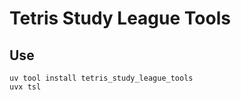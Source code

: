 # Tetris Study League Tools

## Use

```shell
uv tool install tetris_study_league_tools
uvx tsl
```
